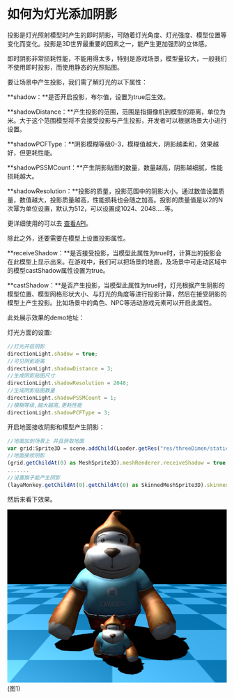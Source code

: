 # 如何为灯光添加阴影

投影是灯光照射模型时产生的即时阴影，可随着灯光角度、灯光强度、模型位置等变化而变化。投影是3D世界最重要的因素之一，能产生更加强烈的立体感。

即时阴影非常损耗性能，不能用得太多，特别是游戏场景，模型量较大，一般我们不使用即时投影，而使用静态的光照贴图。

要让场景中产生投影，我们需了解灯光的以下属性：

**shadow：**是否开启投影，布尔值，设置为true后生效。

**shadowDistance：**产生投影的范围，范围是指摄像机到模型的距离，单位为米。大于这个范围模型将不会接受投影与产生投影，开发者可以根据场景大小进行设置。

**shadowPCFType：**阴影模糊等级0-3，模糊值越大，阴影越柔和，效果越好，但更耗性能。

**shadowPSSMCount：**产生阴影贴图的数量，数量越高，阴影越细腻，性能损耗越大。

**shadowResolution：**投影的质量，投影范围中的阴影大小。通过数值设置质量，数值越大，投影质量越高，性能损耗也会随之加高。投影的质量值是以2的N次幂为单位设置，默认为512，可以设置成1024、2048…..等。

更详细使用的可以去 [查看API](https://layaair.ldc.layabox.com/api2/Chinese/index.html?category=3D&class=laya.d3.core.light.LightSprite)。

除此之外，还要需要在模型上设置投影属性。

**receiveShadow：**是否接受投影，当模型此属性为true时，计算出的投影会在此模型上显示出来。在游戏中，我们可以把场景的地面，及场景中可走动区域中的模型castShadow属性设置为true。

**castShadow：**是否产生投影，当模型此属性为true时，灯光根据产生阴影的模型位置、模型网格形状大小、与灯光的角度等进行投影计算，然后在接受阴影的模型上产生投影。比如场景中的角色、NPC等活动游戏元素可以开启此属性。

此处展示效果的demo地址：

灯光方面的设置:

```typescript
//灯光开启阴影
directionLight.shadow = true;
//可见阴影距离
directionLight.shadowDistance = 3;
//生成阴影贴图尺寸
directionLight.shadowResolution = 2048;
//生成阴影贴图数量
directionLight.shadowPSSMCount = 1;
//模糊等级,越大越高,更耗性能
directionLight.shadowPCFType = 3;
```

开启地面接收阴影和模型产生阴影：

```typescript
//地面加到场景上 并且获取地面
var grid:Sprite3D = scene.addChild(Loader.getRes("res/threeDimen/staticModel/grid/plane.lh")) as Sprite3D;
//地面接收阴影
(grid.getChildAt(0) as MeshSprite3D).meshRenderer.receiveShadow = true;
.......
//设置猴子能产生阴影
(layaMonkey.getChildAt(0).getChildAt(0) as SkinnedMeshSprite3D).skinnedMeshRenderer.castShadow = true;

```

然后来看下效果。

![](img/1.png)<br>(图1)

